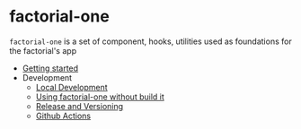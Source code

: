 # factorial-one

`factorial-one` is a set of component, hooks, utilities used as foundations for the factorial's app

- [Getting started](getting-started.md)
- Development
    - [Local Development](development/development.md)
    - [Using factorial-one without build it](development/using-factorial-one-source.md)
    - [Release and Versioning](development/release-and-versioning)
    - [Github Actions](development/github-actions.md)